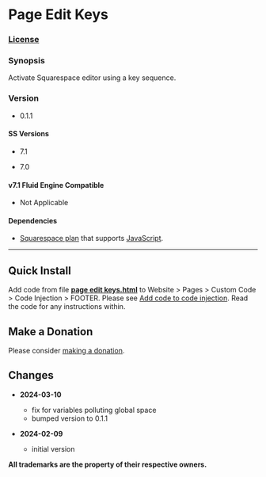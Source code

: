 # Page Edit Keys

### [License][1]

### Synopsis

Activate Squarespace editor using a key sequence.

### Version

  * 0.1.1

#### SS Versions

  * 7.1
  
  * 7.0

#### v7.1 Fluid Engine Compatible

  * Not Applicable

#### Dependencies

  * [Squarespace plan][2] that supports [JavaScript][3].
  
---

## Quick Install

Add code from file **[page edit keys.html][4]** to Website > Pages >
Custom Code > Code Injection > FOOTER. Please see [Add code to code
injection][5]. Read the code for any instructions within.

## Make a Donation

Please consider [making a donation][6].

## Changes

* **2024-03-10**

  * fix for variables polluting global space
  * bumped version to 0.1.1
  
* **2024-02-09**

  * initial version

**All trademarks are the property of their respective owners.**

[1]: https://github.com/tomsWebConsulting/twcsl/blob/main/LICENSE.txt#L1
[2]: https://www.squarespace.com/pricing
[3]: https://en.wikipedia.org/wiki/JavaScript
[4]: page%20edit%20keys.html#L1
[5]: https://support.squarespace.com/hc/en-us/articles/205815908-Using-code-injection#toc-add-code-to-code-injection
[6]: https://github.com/tomsWebConsulting/twcsl#make-a-donation
